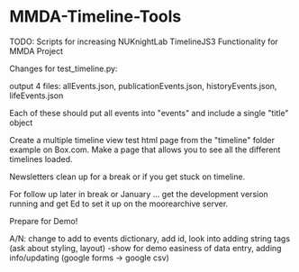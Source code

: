 # MMDA-Timeline-Tools

TODO:
Scripts for increasing NUKnightLab TimelineJS3 Functionality for MMDA Project

Changes for test_timeline.py:

output 4 files: allEvents.json, publicationEvents.json, historyEvents.json, lifeEvents.json

Each of these should put all events into "events" and include a single "title" object


Create a multiple timeline view test html page from the "timeline" folder example on Box.com.
Make a page that allows you to see all the different timelines loaded.

Newsletters clean up for a break or if you get stuck on timeline.

For follow up later in break or January ... get the development version running and get Ed to set it up on the moorearchive server.

Prepare for Demo! 


A/N: change to add to events dictionary, add id, look into adding string tags (ask about styling, layout)
-show for demo easiness of data entry, adding info/updating (google forms -> google csv)
